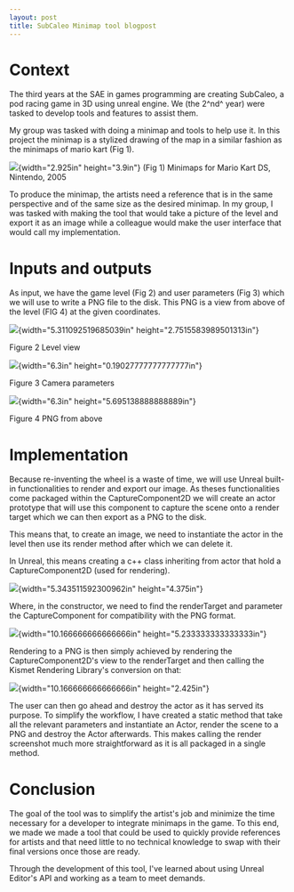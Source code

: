 ```yaml
---
layout: post
title: SubCaleo Minimap tool blogpost
---
```

# Context

The third years at the SAE in games programming are creating SubCaleo, a
pod racing game in 3D using unreal engine. We (the 2^nd^ year) were
tasked to develop tools and features to assist them.

My group was tasked with doing a minimap and tools to help use it. In
this project the minimap is a stylized drawing of the map in a similar
fashion as the minimaps of mario kart (Fig 1).

![](media/image1.png){width="2.925in" height="3.9in"} (Fig 1) Minimaps
for Mario Kart DS, Nintendo, 2005

To produce the minimap, the artists need a reference that is in the same
perspective and of the same size as the desired minimap. In my group, I
was tasked with making the tool that would take a picture of the level
and export it as an image while a colleague would make the user
interface that would call my implementation.

# Inputs and outputs

As input, we have the game level (Fig 2) and user parameters (Fig 3)
which we will use to write a PNG file to the disk. This PNG is a view
from above of the level (FIG 4) at the given coordinates.

![](media/image2.png){width="5.311092519685039in"
height="2.7515583989501313in"}

Figure 2 Level view

![](media/image3.png){width="6.3in" height="0.19027777777777777in"}

Figure 3 Camera parameters

![](media/image4.png){width="6.3in" height="5.695138888888889in"}

Figure 4 PNG from above

# Implementation

Because re-inventing the wheel is a waste of time, we will use Unreal
built-in functionalities to render and export our image. As theses
functionalities come packaged within the CaptureComponent2D we will
create an actor prototype that will use this component to capture the
scene onto a render target which we can then export as a PNG to the
disk.

This means that, to create an image, we need to instantiate the actor in
the level then use its render method after which we can delete it.

In Unreal, this means creating a c++ class inheriting from actor that
hold a CaptureComponent2D (used for rendering).

![](media/image5.png){width="5.343511592300962in" height="4.375in"}

Where, in the constructor, we need to find the renderTarget and
parameter the CaptureComponent for compatibility with the PNG format.

![](media/image6.png){width="10.166666666666666in"
height="5.233333333333333in"}

Rendering to a PNG is then simply achieved by rendering the
CaptureComponent2D's view to the renderTarget and then calling the
Kismet Rendering Library's conversion on that:

![](media/image7.png){width="10.166666666666666in" height="2.425in"}

The user can then go ahead and destroy the actor as it has served its
purpose. To simplify the workflow, I have created a static method that
take all the relevant parameters and instantiate an Actor, render the
scene to a PNG and destroy the Actor afterwards. This makes calling the
render screenshot much more straightforward as it is all packaged in a
single method.

#  Conclusion

The goal of the tool was to simplify the artist's job and minimize the
time necessary for a developer to integrate minimaps in the game. To
this end, we made we made a tool that could be used to quickly provide
references for artists and that need little to no technical knowledge to
swap with their final versions once those are ready.

Through the development of this tool, I've learned about using Unreal
Editor's API and working as a team to meet demands.
